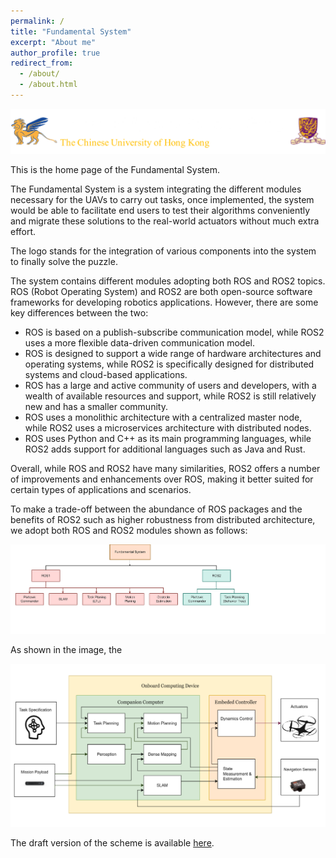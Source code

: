 ```yaml
---
permalink: /
title: "Fundamental System"
excerpt: "About me"
author_profile: true
redirect_from: 
  - /about/
  - /about.html
---
```


![uas](../images/uas.png)

This is the home page of the Fundamental System.

The Fundamental System is a system integrating the different modules necessary for the UAVs to carry out tasks, once implemented, the system would be able to facilitate end users to test their algorithms conveniently and migrate these solutions to the real-world actuators without much extra effort.

The logo stands for the integration of various components into the system to finally solve the puzzle.

The system contains different modules adopting both ROS and ROS2 topics. ROS (Robot Operating System) and ROS2 are both open-source software frameworks for developing robotics applications. However, there are some key differences between the two:

- ROS is based on a publish-subscribe communication model, while ROS2 uses a more flexible data-driven communication model.
- ROS is designed to support a wide range of hardware architectures and operating systems, while ROS2 is specifically designed for distributed systems and cloud-based applications.
- ROS has a large and active community of users and developers, with a wealth of available resources and support, while ROS2 is still relatively new and has a smaller community.
- ROS uses a monolithic architecture with a centralized master node, while ROS2 uses a microservices architecture with distributed nodes.
- ROS uses Python and C++ as its main programming languages, while ROS2 adds support for additional languages such as Java and Rust.

Overall, while ROS and ROS2 have many similarities, ROS2 offers a number of improvements and enhancements over ROS, making it better suited for certain types of applications and scenarios.

To make a trade-off between the abundance of ROS packages and the benefits of ROS2 such as higher robustness from distributed architecture, we adopt both ROS and ROS2 modules shown as follows:

<img src="../images/WBS diagram1.png" alt="WBS" style="zoom:80%;" />

As shown in the image, the 

![framework](../images/framework.png)













The draft version of the scheme is available [here](http://fundamentalsystem.net/files/schemeNov22.pdf).

